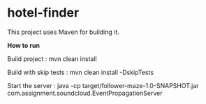 # hotel-finder

This project uses Maven for building it.

**How to run**

Build project : mvn clean install

Build with skip tests : mvn clean install -DskipTests

Start the server : java -cp target/follower-maze-1.0-SNAPSHOT.jar com.assignment.soundcloud.EventPropagationServer

